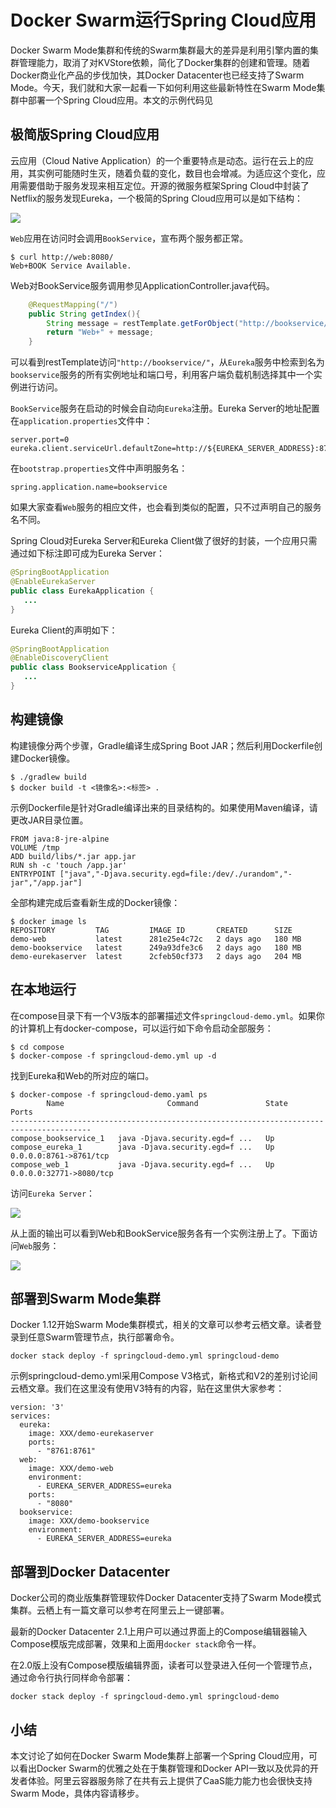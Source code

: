 # Docker Swarm运行Spring Cloud应用

Docker Swarm Mode集群和传统的Swarm集群最大的差异是利用引擎内置的集群管理能力，取消了对KVStore依赖，简化了Docker集群的创建和管理。随着Docker商业化产品的步伐加快，其Docker Datacenter也已经支持了Swarm Mode。今天，我们就和大家一起看一下如何利用这些最新特性在Swarm Mode集群中部署一个Spring Cloud应用。本文的示例代码见



## 极简版Spring Cloud应用

云应用（Cloud Native Application）的一个重要特点是动态。运行在云上的应用，其实例可能随时生灭，随着负载的变化，数目也会增减。为适应这个变化，应用需要借助于服务发现来相互定位。开源的微服务框架Spring Cloud中封装了Netflix的服务发现Eureka，一个极简的Spring Cloud应用可以是如下结构：

![](images/springcloud-tiny.png)



```Web```应用在访问时会调用```BookService```，宣布两个服务都正常。


```
$ curl http://web:8080/
Web+BOOK Service Available.
```


Web对BookService服务调用参见ApplicationController.java代码。


```java
    @RequestMapping("/")
    public String getIndex(){
        String message = restTemplate.getForObject("http://bookservice/",String.class);
        return "Web+" + message;
    }
```



可以看到restTemplate访问```"http://bookservice/"```，从```Eureka```服务中检索到名为```bookservice```服务的所有实例地址和端口号，利用客户端负载机制选择其中一个实例进行访问。



```BookService```服务在启动的时候会自动向```Eureka```注册。Eureka Server的地址配置在```application.properties```文件中：

```
server.port=0
eureka.client.serviceUrl.defaultZone=http://${EUREKA_SERVER_ADDRESS}:8761/eureka/
```



在```bootstrap.properties```文件中声明服务名：

```
spring.application.name=bookservice
```



如果大家查看```Web```服务的相应文件，也会看到类似的配置，只不过声明自己的服务名不同。



Spring Cloud对Eureka Server和Eureka Client做了很好的封装，一个应用只需通过如下标注即可成为Eureka Server：

```java
@SpringBootApplication
@EnableEurekaServer
public class EurekaApplication {
   ...
}
```



Eureka Client的声明如下：

```java
@SpringBootApplication
@EnableDiscoveryClient
public class BookserviceApplication {
   ...
}
```



## 构建镜像

构建镜像分两个步骤，Gradle编译生成Spring Boot JAR；然后利用Dockerfile创建Docker镜像。

```
$ ./gradlew build
$ docker build -t <镜像名>:<标签> .
```



示例Dockerfile是针对Gradle编译出来的目录结构的。如果使用Maven编译，请更改JAR目录位置。

```
FROM java:8-jre-alpine
VOLUME /tmp
ADD build/libs/*.jar app.jar
RUN sh -c 'touch /app.jar'
ENTRYPOINT ["java","-Djava.security.egd=file:/dev/./urandom","-jar","/app.jar"]
```



全部构建完成后查看新生成的Docker镜像：

```
$ docker image ls
REPOSITORY         TAG         IMAGE ID       CREATED      SIZE
demo-web           latest      281e25e4c72c   2 days ago   180 MB
demo-bookservice   latest      249a93dfe3c6   2 days ago   180 MB
demo-eurekaserver  latest      2cfeb50cf373   2 days ago   204 MB
```




## 在本地运行

在compose目录下有一个V3版本的部署描述文件```springcloud-demo.yml```。如果你的计算机上有docker-compose，可以运行如下命令启动全部服务：

```
$ cd compose
$ docker-compose -f springcloud-demo.yml up -d
```



找到Eureka和Web的所对应的端口。

```
$ docker-compose -f springcloud-demo.yaml ps
        Name                       Command               State            Ports
----------------------------------------------------------------------------------------
compose_bookservice_1   java -Djava.security.egd=f ...   Up
compose_eureka_1        java -Djava.security.egd=f ...   Up      0.0.0.0:8761->8761/tcp
compose_web_1           java -Djava.security.egd=f ...   Up      0.0.0.0:32771->8080/tcp
```



访问```Eureka Server```：

![](images/eureka-screenshot.png)

从上面的输出可以看到Web和BookService服务各有一个实例注册上了。下面访问```Web```服务：

![](images/web-screenshot.png)



## 部署到Swarm Mode集群

Docker 1.12开始Swarm Mode集群模式，相关的文章可以参考云栖文章。读者登录到任意Swarm管理节点，执行部署命令。

```
docker stack deploy -f springcloud-demo.yml springcloud-demo
```



示例springcloud-demo.yml采用Compose V3格式，新格式和V2的差别讨论间云栖文章。我们在这里没有使用V3特有的内容，贴在这里供大家参考：

```
version: '3'
services:
  eureka:
    image: XXX/demo-eurekaserver
    ports:
      - "8761:8761"
  web:
    image: XXX/demo-web
    environment:
      - EUREKA_SERVER_ADDRESS=eureka
    ports:
      - "8080"
  bookservice:
    image: XXX/demo-bookservice
    environment:
      - EUREKA_SERVER_ADDRESS=eureka
```



## 部署到Docker Datacenter

Docker公司的商业版集群管理软件Docker Datacenter支持了Swarm Mode模式集群。云栖上有一篇文章可以参考在阿里云上一键部署。



最新的Docker Datacenter 2.1上用户可以通过界面上的Compose编辑器输入Compose模版完成部署，效果和上面用```docker stack```命令一样。



在2.0版上没有Compose模版编辑界面，读者可以登录进入任何一个管理节点，通过命令行执行同样命令部署：

```
docker stack deploy -f springcloud-demo.yml springcloud-demo
```



## 小结

本文讨论了如何在Docker Swarm Mode集群上部署一个Spring Cloud应用，可以看出Docker Swarm的优雅之处在于集群管理和Docker API一致以及优异的开发者体验。阿里云容器服务除了在共有云上提供了CaaS能力能力也会很快支持Swarm Mode，具体内容请移步。